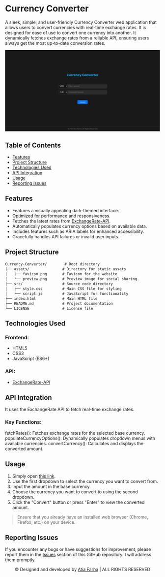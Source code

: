 # Currency Converter

A sleek, simple, and user-friendly Currency Converter web application that allows users to convert currencies with real-time exchange rates. It is designed for ease of use to convert one currency into another. It dynamically fetches exchange rates from a reliable API, ensuring users always get the most up-to-date conversion rates.

![Preview](/assets/preview.png)

## Table of Contents
- [Features](#features)
- [Project Structure](#project-structure)
- [Technologies Used](#technologies-used)
- [API Integration](#api-integration)
- [Usage](#usage)
- [Reporting Issues](#reporting-issues)

## Features

- Features a visually appealing dark-themed interface.
- Optimized for performance and responsiveness.
- Fetches the latest rates from [ExchangeRate-API](https://www.exchangerate-api.com/).
- Automatically populates currency options based on available data.
- Includes features such as ARIA labels for enhanced accessibility.
- Gracefully handles API failures or invalid user inputs.

## Project Structure

```plaintext
Currency-Converter/        # Root directory 
├── assets/               # Directory for static assets
│   ├── favicon.png       # Favicon for the website
│   └── preview.png       # Preview image for social sharing.
├── src/                  # Source code directory
│   ├── style.css         # Main CSS file for styling
│   └── script.js         # JavaScript for functionality
├── index.html            # Main HTML file
├── README.md             # Project documentation
└── LICENSE               # License file 
```

## Technologies Used

### Frontend:

- HTML5
- CSS3
- JavaScript (ES6+)

### API:

- [ExchangeRate-API](https://www.exchangerate-api.com/)

## API Integration
It uses the ExchangeRate API to fetch real-time exchange rates. 

### Key Functions:

fetchRates(): Fetches exchange rates for the selected base currency.
populateCurrencyOptions(): Dynamically populates dropdown menus with available currencies.
convertCurrency(): Calculates and displays the converted amount.

## Usage

1. Simply open <a href="https://atia-farha.github.io/currency-converter/" target="_blank">this link</a>.
2. Use the first dropdown to select the currency you want to convert from.
3. Input the amount in the base currency.
4. Choose the currency you want to convert to using the second dropdown.
5. Click the "Convert" button or press "Enter" to view the converted amount.

> Ensure that you already have an installed web browser (Chrome, Firefox, etc.) on your device. 

## Reporting Issues

If you encounter any bugs or have suggestions for improvement, please report them in the <a href="https://github.com/Atia-Farha/currency-converter/issues" target="_blank">Issues</a> section of this GitHub repository. I will address them promptly.

<p align="center">© Designed and developed by <a href="https://github.com/Atia-Farha" target="_blank">Atia Farha</a> | ALL RIGHTS RESERVED</p>